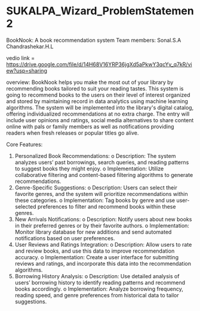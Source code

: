 # SUKALPA_Wizard_ProblemStatemen2
BookNook: A book recommendation system
Team members: Sonal.S.A
              Chandrashekar.H.L

vedio link =  https://drive.google.com/file/d/14H68V16YRP36jgXd5aPkwY3qcYv_q7kR/view?usp=sharing


overview:
BookNook helps you make the most out of your library by recommending books tailored to suit your 
reading tastes. This system is going to recommend books to the users on their level of interest organized and 
stored by maintaining record in data analytics using machine learning algorithms. The system will be 
implemented into the library's digital catalog, offering individualized recommendations at no extra charge. 
The entry will include user opinions and ratings, social media alternatives to share content online with pals 
or family members as well as notifications providing readers when fresh releases or popular titles go alive.

Core Features: 
1. Personalized Book Recommendations: 
o Description: The system analyzes users’ past borrowings, search queries, and reading 
patterns to suggest books they might enjoy. 
o Implementation: Utilize collaborative filtering and content-based filtering algorithms to 
generate recommendations. 
2. Genre-Specific Suggestions: 
o Description: Users can select their favorite genres, and the system will prioritize 
recommendations within these categories. 
o Implementation: Tag books by genre and use user-selected preferences to filter and 
recommend books within these genres. 
3. New Arrivals Notifications: 
o Description: Notify users about new books in their preferred genres or by their favorite 
authors. 
o Implementation: Monitor library database for new additions and send automated 
notifications based on user preferences. 
4. User Reviews and Ratings Integration: 
o Description: Allow users to rate and review books, and use this data to improve 
recommendation accuracy. 
o Implementation: Create a user interface for submitting reviews and ratings, and incorporate 
this data into the recommendation algorithms. 
5. Borrowing History Analysis: 
o Description: Use detailed analysis of users’ borrowing history to identify reading patterns 
and recommend books accordingly. 
o Implementation: Analyze borrowing frequency, reading speed, and genre preferences from 
historical data to tailor suggestions.

